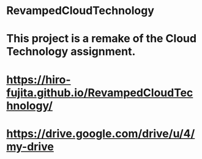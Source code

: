 # RevampedCloudTechnology
# This project is a remake of the Cloud Technology assignment.
# https://hiro-fujita.github.io/RevampedCloudTechnology/
# https://drive.google.com/drive/u/4/my-drive
